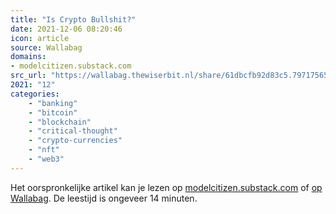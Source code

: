 ```yaml
---
title: "Is Crypto Bullshit?"
date: 2021-12-06 08:20:46
icon: article
source: Wallabag
domains:
- modelcitizen.substack.com
src_url: "https://wallabag.thewiserbit.nl/share/61dbcfb92d83c5.79717565"
2021: "12"
categories:
    - "banking"
    - "bitcoin"
    - "blockchain"
    - "critical-thought"
    - "crypto-currencies"
    - "nft"
    - "web3"
---
```

Het oorspronkelijke artikel kan je lezen op [modelcitizen.substack.com](https://modelcitizen.substack.com/p/is-crypto-bullshit) of [op Wallabag](https://wallabag.thewiserbit.nl/share/61dbcfb92d83c5.79717565). De leestijd is ongeveer 14 minuten.